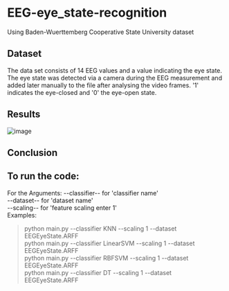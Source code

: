 # EEG-eye_state-recognition
Using Baden-Wuerttemberg Cooperative State University dataset
## Dataset
The data set consists of 14 EEG values and a value indicating the eye state. The eye state was detected via a camera during the EEG measurement and added later manually to the file after analysing the video frames. '1' indicates the eye-closed and '0' the eye-open state. 
## Results
![image](https://user-images.githubusercontent.com/33070648/178268767-a5e6c17b-f547-45ef-9a0f-426d9bf1d035.png)

## Conclusion

## To run the code:
For the Arguments:
--classifier-- for 'classifier name'\
--dataset-- for 'dataset name'\
--scaling--  for 'feature scaling enter 1'\
Examples:
>python main.py --classifier  KNN --scaling 1  --dataset  EEGEyeState.ARFF\
>python main.py --classifier LinearSVM --scaling 1  --dataset  EEGEyeState.ARFF\
>python main.py --classifier RBFSVM --scaling 1  --dataset  EEGEyeState.ARFF\
>python main.py --classifier DT --scaling 1  --dataset  EEGEyeState.ARFF
